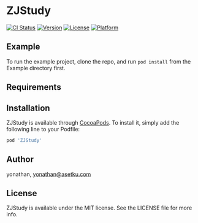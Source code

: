 # ZJStudy

[![CI Status](https://img.shields.io/travis/yonathan/ZJStudy.svg?style=flat)](https://travis-ci.org/yonathan/ZJStudy)
[![Version](https://img.shields.io/cocoapods/v/ZJStudy.svg?style=flat)](https://cocoapods.org/pods/ZJStudy)
[![License](https://img.shields.io/cocoapods/l/ZJStudy.svg?style=flat)](https://cocoapods.org/pods/ZJStudy)
[![Platform](https://img.shields.io/cocoapods/p/ZJStudy.svg?style=flat)](https://cocoapods.org/pods/ZJStudy)

## Example

To run the example project, clone the repo, and run `pod install` from the Example directory first.

## Requirements

## Installation

ZJStudy is available through [CocoaPods](https://cocoapods.org). To install
it, simply add the following line to your Podfile:

```ruby
pod 'ZJStudy'
```

## Author

yonathan, yonathan@asetku.com

## License

ZJStudy is available under the MIT license. See the LICENSE file for more info.
